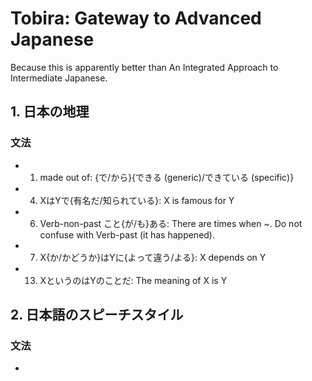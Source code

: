 # Tobira: Gateway to Advanced Japanese

Because this is apparently better than An Integrated Approach to Intermediate Japanese.

## 1. 日本の地理

### 文法

- 1. made out of: {で/から}{できる (generic)/できている (specific)}
- 4. XはYで{有名だ/知られている}: X is famous for Y
- 6. Verb-non-past こと{が/も}ある: There are times when ~. Do not confuse with Verb-past (it has happened).
- 7. X{か/かどうか}はYに{よって違う/よる}: X depends on Y
- 13. XというのはYのことだ: The meaning of X is Y

## 2. 日本語のスピーチスタイル

### 文法

- 
